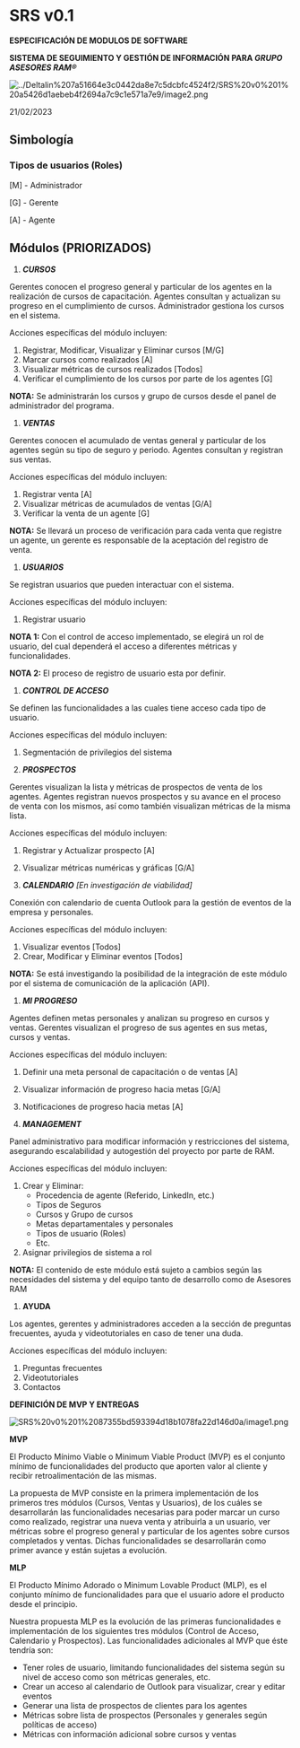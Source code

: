 # SRS v0.1

**ESPECIFICACIÓN DE MODULOS DE SOFTWARE**

**SISTEMA DE SEGUIMIENTO Y GESTIÓN DE INFORMACIÓN PARA *GRUPO ASESORES RAM®***

![../Deltalin%207a51664e3c0442da8e7c5dcbfc4524f2/SRS%20v0%201%20a5426d1aebeb4f2694a7c9c1e571a7e9/image2.png](../Deltalin%207a51664e3c0442da8e7c5dcbfc4524f2/SRS%20v0%201%20a5426d1aebeb4f2694a7c9c1e571a7e9/image2.png)

21/02/2023

## Simbología

### Tipos de usuarios (Roles)

[M] - Administrador

[G] - Gerente

[A] - Agente

## **Módulos (PRIORIZADOS)**

1. ***CURSOS***

Gerentes conocen el progreso general y particular de los agentes en la realización de cursos de capacitación. Agentes consultan y actualizan su progreso en el cumplimiento de cursos. Administrador gestiona los cursos en el sistema.

Acciones específicas del módulo incluyen:

1. Registrar, Modificar, Visualizar y Eliminar cursos [M/G]
2. Marcar cursos como realizados [A]
3. Visualizar métricas de cursos realizados [Todos]
4. Verificar el cumplimiento de los cursos por parte de los agentes [G]

**NOTA:** Se administrarán los cursos y grupo de cursos desde el panel de administrador del programa.

1. ***VENTAS***

Gerentes conocen el acumulado de ventas general y particular de los agentes según su tipo de seguro y periodo. Agentes consultan y registran sus ventas.

Acciones específicas del módulo incluyen:

1. Registrar venta [A]
2. Visualizar métricas de acumulados de ventas [G/A]
3. Verificar la venta de un agente [G]

**NOTA:** Se llevará un proceso de verificación para cada venta que registre un agente, un gerente es responsable de la aceptación del registro de venta.

1. ***USUARIOS***

Se registran usuarios que pueden interactuar con el sistema.

Acciones específicas del módulo incluyen:

1. Registrar usuario

**NOTA 1:** Con el control de acceso implementado, se elegirá un rol de usuario, del cual dependerá el acceso a diferentes métricas y funcionalidades.

**NOTA 2:** El proceso de registro de usuario esta por definir.

1. ***CONTROL DE ACCESO***

Se definen las funcionalidades a las cuales tiene acceso cada tipo de usuario.

Acciones específicas del módulo incluyen:

1. Segmentación de privilegios del sistema

1. ***PROSPECTOS***

Gerentes visualizan la lista y métricas de prospectos de venta de los agentes. Agentes registran nuevos prospectos y su avance en el proceso de venta con los mismos, así como también visualizan métricas de la misma lista.

Acciones específicas del módulo incluyen:

1. Registrar y Actualizar prospecto [A]
2. Visualizar métricas numéricas y gráficas [G/A]

1. ***CALENDARIO** [En investigación de viabilidad]*

Conexión con calendario de cuenta Outlook para la gestión de eventos de la empresa y personales.

Acciones específicas del módulo incluyen:

1. Visualizar eventos [Todos]
2. Crear, Modificar y Eliminar eventos [Todos]

**NOTA:** Se está investigando la posibilidad de la integración de este módulo por el sistema de comunicación de la aplicación (API).

1. ***MI PROGRESO***

Agentes definen metas personales y analizan su progreso en cursos y ventas. Gerentes visualizan el progreso de sus agentes en sus metas, cursos y ventas.

Acciones específicas del módulo incluyen:

1. Definir una meta personal de capacitación o de ventas [A]
2. Visualizar información de progreso hacia metas [G/A]
3. Notificaciones de progreso hacia metas [A]

8. ***MANAGEMENT***

Panel administrativo para modificar información y restricciones del sistema, asegurando  escalabilidad y autogestión del proyecto por parte de RAM.

Acciones específicas del módulo incluyen:

1. Crear y Eliminar:
    - Procedencia de agente (Referido, LinkedIn, etc.)
    - Tipos de Seguros
    - Cursos y Grupo de cursos
    - Metas departamentales y personales
    - Tipos de usuario (Roles)
    - Etc.
2. Asignar privilegios de sistema a rol

**NOTA:** El contenido de este módulo está sujeto a cambios según las necesidades del sistema y del equipo tanto de desarrollo como de Asesores RAM

1. **AYUDA**

Los agentes, gerentes y administradores acceden a la sección de preguntas frecuentes, ayuda y videotutoriales en caso de tener una duda.

Acciones específicas del módulo incluyen:

1. Preguntas frecuentes
2. Videotutoriales
3. Contactos

**DEFINICIÓN DE MVP Y ENTREGAS**

![SRS%20v0%201%2087355bd593394d18b1078fa22d146d0a/image1.png](SRS%20v0%201%2087355bd593394d18b1078fa22d146d0a/image1.png)

**MVP**

El Producto Mínimo Viable o Minimum Viable Product (MVP) es el conjunto mínimo de funcionalidades del producto que aporten valor al cliente y recibir retroalimentación de las mismas.

La propuesta de MVP consiste en la primera implementación de los primeros tres módulos (Cursos, Ventas y Usuarios), de los cuáles se desarrollarán las funcionalidades necesarias para poder marcar un curso como realizado, registrar una nueva venta y atribuirla a un usuario, ver métricas sobre el progreso general y particular de los agentes sobre cursos completados y ventas. Dichas funcionalidades se desarrollarán como primer avance y están sujetas a evolución.

**MLP**

El Producto Mínimo Adorado o Minimum Lovable Product (MLP), es el conjunto mínimo de funcionalidades para que el usuario adore el producto desde el principio.

Nuestra propuesta MLP es la evolución de las primeras funcionalidades e implementación de los siguientes tres módulos (Control de Acceso, Calendario y Prospectos). Las funcionalidades adicionales al MVP que éste tendría son:

- Tener roles de usuario, limitando funcionalidades del sistema según su nivel de acceso como son métricas generales, etc.
- Crear un acceso al calendario de Outlook para visualizar, crear y editar eventos
- Generar una lista de prospectos de clientes para los agentes
- Métricas sobre lista de prospectos (Personales y generales según políticas de acceso)
- Métricas con información adicional sobre cursos y ventas